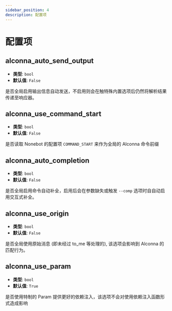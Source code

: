 ```yaml
---
sidebar_position: 4
description: 配置项
---
```


# 配置项

## alconna_auto_send_output

- **类型**: `bool`
- **默认值**: `False`

是否全局启用输出信息自动发送，不启用则会在触特殊内置选项后仍然将解析结果传递至响应器。

## alconna_use_command_start

- **类型**: `bool`
- **默认值**: `False`

是否读取 Nonebot 的配置项 `COMMAND_START` 来作为全局的 Alconna 命令前缀

## alconna_auto_completion

- **类型**: `bool`
- **默认值**: `False`

是否全局启用命令自动补全，启用后会在参数缺失或触发 `--comp` 选项时自自动启用交互式补全。

## alconna_use_origin

- **类型**: `bool`
- **默认值**: `False`

是否全局使用原始消息 (即未经过 to_me 等处理的), 该选项会影响到 Alconna 的匹配行为。

## alconna_use_param

- **类型**: `bool`
- **默认值**: `True`

是否使用特制的 Param 提供更好的依赖注入，该选项不会对使用依赖注入函数形式造成影响
